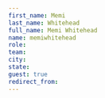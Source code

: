 ```yaml
---
first_name: Memi
last_name: Whitehead
full_name: Memi Whitehead
name: memiwhitehead
role: 
team: 
city: 
state: 
guest: true
redirect_from: 
---
```

